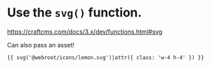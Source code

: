 # Use the `svg()` function.

https://craftcms.com/docs/3.x/dev/functions.html#svg

Can also pass an asset!

```twig
{{ svg('@webroot/icons/lemon.svg')|attr({ class: 'w-4 h-4' }) }}
```
